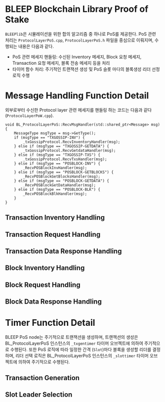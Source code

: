 # BLEEP Blockchain Library Proof of Stake
`BLEEPlib`은 시뮬레이션을 위한 합의 알고리즘 중 하나로 PoS를 제공한다. PoS 관련 처리는 `ProtocolLayerPoS.cpp`, `ProtocolLayerPoS.h` 파일을 중심으로 이뤄지며, 수행되는 내용은 다음과 같다.
- PoS 관련 메세지 핸들링: 수신된 Inventory 메세지, Block 요청 메세지, Transaction 요청 메세지, 블록 전송 메세지 등을 처리
- 타이머 함수 처리: 주기적인 트랜잭션 생성 및 PoS 슬롯 마다의 블록생성 리더 선정 로직 수행

# Message Handling Function Detail
외부로부터 수신한 Protocol layer 관련 메세지를 핸들링 하는 코드는 다음과 같다 (`ProtocolLayerPoW.cpp`).
```
void BL_ProtocolLayerPoS::RecvMsgHandler(std::shared_ptr<Message> msg) {
    MessageType msgType = msg->GetType();
    if (msgType == "TXGOSSIP-INV") {
        _txGossipProtocol.RecvInventoryHandler(msg);
    } else if (msgType == "TXGOSSIP-GETDATA") {
        _txGossipProtocol.RecvGetdataHandler(msg);
    } else if (msgType == "TXGOSSIP-TXS") {
        _txGossipProtocol.RecvTxsHandler(msg);
    } else if (msgType == "POSBLOCK-INV") {
        _RecvPOSBlockInvHandler(msg);
    } else if (msgType == "POSBLOCK-GETBLOCKS") {
        _RecvPOSBlockGetBlocksHandler(msg);
    } else if (msgType == "POSBLOCK-GETDATA") {
        _RecvPOSBlockGetDataHandler(msg);
    } else if (msgType == "POSBLOCK-BLK") {
        _RecvPOSBlockBlkHandler(msg);
    }
}
```
## Transaction Inventory Handling
## Transaction Request Handling
## Transaction Data Response Handling
## Block Inventory Handling
## Block Request Handling
## Block Data Response Handling

# Timer Function Detail
BLEEP PoS node는 주기적으로 트랜잭션을 생성하며, 트랜잭션의 생성은 BL_ProtocolLayerPoS 인스턴스의 `_txgentimer` 타이머 오브젝트에 의하여 주기적으로 수행된다. 또한 PoS 로직에 따라 일정한 간격 (`Slot`)마다 블록을 생성할 리더를 결정하며, 리더 선택 로직은 BL_ProtocolLayerPoS 인스턴스의 `_slottimer` 타이머 오브젝트에 의하여 주기적으로 수행된다.
## Transaction Generation
## Slot Leader Selection

